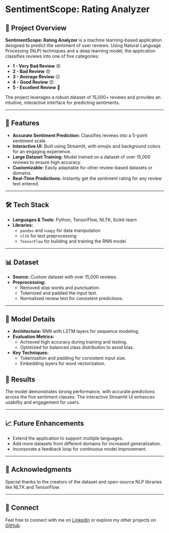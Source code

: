 # SentimentScope: Rating Analyzer

## 📌 Project Overview  
**SentimentScope: Rating Analyzer** is a machine learning-based application designed to predict the sentiment of user reviews. Using Natural Language Processing (NLP) techniques and a deep learning model, the application classifies reviews into one of five categories:
- **1 - Very Bad Review** 😡  
- **2 - Bad Review** 😠  
- **3 - Average Review** 😐  
- **4 - Good Review** 😊  
- **5 - Excellent Review** 🌟  

The project leverages a robust dataset of 15,000+ reviews and provides an intuitive, interactive interface for predicting sentiments.

---

## 🚀 Features  
- **Accurate Sentiment Prediction:** Classifies reviews into a 5-point sentiment scale.  
- **Interactive UI:** Built using Streamlit, with emojis and background colors for an engaging experience.  
- **Large Dataset Training:** Model trained on a dataset of over 15,000 reviews to ensure high accuracy.  
- **Customizable:** Easily adaptable for other review-based datasets or domains.  
- **Real-Time Predictions:** Instantly get the sentiment rating for any review text entered.  

---

## 🛠️ Tech Stack  
- **Languages & Tools:** Python, TensorFlow, NLTK, Scikit-learn  
- **Libraries:**  
  - `pandas` and `numpy` for data manipulation  
  - `nltk` for text preprocessing  
  - `TensorFlow` for building and training the RNN model  

---

## 📊 Dataset  
- **Source:** Custom dataset with over 15,000 reviews.  
- **Preprocessing:**  
  - Removed stop words and punctuation.  
  - Tokenized and padded the input text.  
  - Normalized review text for consistent predictions.
---
## 🧠 Model Details  
- **Architecture:** RNN with LSTM layers for sequence modeling.  
- **Evaluation Metrics:**  
  - Achieved high accuracy during training and testing.  
  - Optimized for balanced class distribution to avoid bias.  
- **Key Techniques:**  
  - Tokenization and padding for consistent input size.  
  - Embedding layers for word vectorization.  
## 🌟 Results  
The model demonstrates strong performance, with accurate predictions across the five sentiment classes. The interactive Streamlit UI enhances usability and engagement for users.

---

## 📈 Future Enhancements  
- Extend the application to support multiple languages.  
- Add more datasets from different domains for increased generalization.  
- Incorporate a feedback loop for continuous model improvement.

---

## 🤝 Acknowledgments  
Special thanks to the creators of the dataset and open-source NLP libraries like NLTK and TensorFlow.  

---

## 🔗 Connect  
Feel free to connect with me on [LinkedIn](https://www.linkedin.com/in/naveen-kumar1002/) or explore my other projects on [GitHub](https://github.com/Naveen035).  

